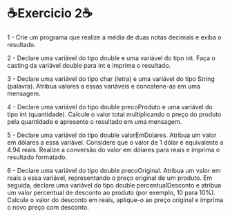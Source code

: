<h1>☕Exercicio 2☕</h1>
<p>
1 - Crie um programa que realize a média de duas notas decimais e exiba o resultado.

2 - Declare uma variável do tipo double e uma variável do tipo int. Faça o casting da
variável double para int e imprima o resultado.

3 - Declare uma variável do tipo char (letra) e uma variável do tipo String (palavra).
Atribua valores a essas variáveis e concatene-as em uma mensagem.

4 - Declare uma variável do tipo double precoProduto e uma variável do tipo int (quantidade).
Calcule o valor total multiplicando o preço do produto pela quantidade e apresente o
resultado em uma mensagem.

5 - Declare uma variável do tipo double valorEmDolares. Atribua um valor em dólares a essa
variável. Considere que o valor de 1 dólar é equivalente a 4.94 reais. Realize a conversão
do valor em dólares para reais e imprima o resultado formatado.

6 - Declare uma variável do tipo double precoOriginal. Atribua um valor em reais a essa variável,
representando o preço original de um produto. Em seguida, declare uma variável do tipo double
percentualDesconto e atribua um valor percentual de desconto ao produto (por exemplo, 10 para 10%).
Calcule o valor do desconto em reais, aplique-o ao preço original e imprima o novo preço com desconto.
</p>

